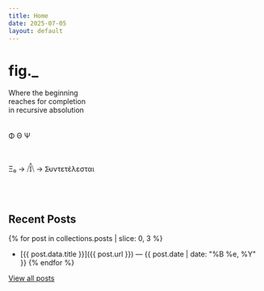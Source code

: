 ```yaml
---
title: Home
date: 2025-07-05
layout: default
---
```


# fig._

Where the beginning<br>
reaches for completion<br>
in recursive absolution<br>
<br>
<br>
Φ Θ Ψ<br>
<br>
<br>
<p>Ξ₀ → ⧸Ϊ̐⧹ → Σ̵υντετέλεσται</p>
<br>
<br>

## Recent Posts

{% for post in collections.posts | slice: 0, 3 %}
- [{{ post.data.title }}]({{ post.url }}) — {{ post.date | date: "%B %e, %Y" }}
{% endfor %}

[View all posts](/posts)